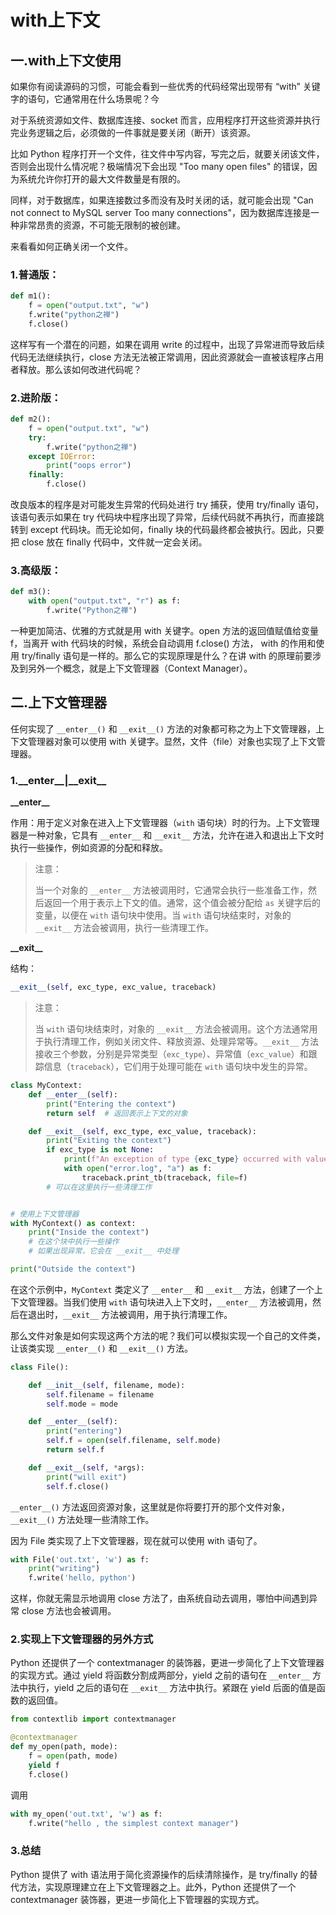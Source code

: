# with上下文

## 一.with上下文使用

如果你有阅读源码的习惯，可能会看到一些优秀的代码经常出现带有 “with” 关键字的语句，它通常用在什么场景呢？今

对于系统资源如文件、数据库连接、socket 而言，应用程序打开这些资源并执行完业务逻辑之后，必须做的一件事就是要关闭（断开）该资源。

比如 Python 程序打开一个文件，往文件中写内容，写完之后，就要关闭该文件，否则会出现什么情况呢？极端情况下会出现 "Too many open files" 的错误，因为系统允许你打开的最大文件数量是有限的。

同样，对于数据库，如果连接数过多而没有及时关闭的话，就可能会出现 "Can not connect to MySQL server Too many connections"，因为数据库连接是一种非常昂贵的资源，不可能无限制的被创建。

来看看如何正确关闭一个文件。

### 1.普通版：

```python
def m1():
    f = open("output.txt", "w")
    f.write("python之禅")
    f.close()
```

这样写有一个潜在的问题，如果在调用 write 的过程中，出现了异常进而导致后续代码无法继续执行，close 方法无法被正常调用，因此资源就会一直被该程序占用者释放。那么该如何改进代码呢？

### 2.进阶版：

```python
def m2():
    f = open("output.txt", "w")
    try:
        f.write("python之禅")
    except IOError:
        print("oops error")
    finally:
        f.close()
```

改良版本的程序是对可能发生异常的代码处进行 try 捕获，使用 try/finally 语句，该语句表示如果在 try 代码块中程序出现了异常，后续代码就不再执行，而直接跳转到 except 代码块。而无论如何，finally 块的代码最终都会被执行。因此，只要把 close 放在 finally 代码中，文件就一定会关闭。

### 3.高级版：

```python
def m3():
    with open("output.txt", "r") as f:
        f.write("Python之禅")
```

一种更加简洁、优雅的方式就是用 with 关键字。open 方法的返回值赋值给变量 f，当离开 with 代码块的时候，系统会自动调用 f.close() 方法， with 的作用和使用 try/finally 语句是一样的。那么它的实现原理是什么？在讲 with 的原理前要涉及到另外一个概念，就是上下文管理器（Context Manager）。

## 二.上下文管理器

任何实现了  `__enter__()`  和 `__exit__()` 方法的对象都可称之为上下文管理器，上下文管理器对象可以使用 with 关键字。显然，文件（file）对象也实现了上下文管理器。

### 1.\_\_enter__|\_\_exit\_\_

**\_\_enter__**

作用：用于定义对象在进入上下文管理器（`with` 语句块）时的行为。上下文管理器是一种对象，它具有 `__enter__` 和 `__exit__` 方法，允许在进入和退出上下文时执行一些操作，例如资源的分配和释放。

> 注意：
>
> 当一个对象的 `__enter__` 方法被调用时，它通常会执行一些准备工作，然后返回一个用于表示上下文的值。通常，这个值会被分配给 `as` 关键字后的变量，以便在 `with` 语句块中使用。当 `with` 语句块结束时，对象的 `__exit__` 方法会被调用，执行一些清理工作。

  **\_\_exit__**

结构：

```python
__exit__(self, exc_type, exc_value, traceback)
```

> 注意：
>
> 当 `with` 语句块结束时，对象的 `__exit__` 方法会被调用。这个方法通常用于执行清理工作，例如关闭文件、释放资源、处理异常等。`__exit__` 方法接收三个参数，分别是异常类型（`exc_type`）、异常值（`exc_value`）和跟踪信息（`traceback`），它们用于处理可能在 `with` 语句块中发生的异常。

```python
class MyContext:
    def __enter__(self):
        print("Entering the context")
        return self  # 返回表示上下文的对象

    def __exit__(self, exc_type, exc_value, traceback):
        print("Exiting the context")
        if exc_type is not None:
            print(f"An exception of type {exc_type} occurred with value {exc_value}")
            with open("error.log", "a") as f:
                traceback.print_tb(traceback, file=f)
        # 可以在这里执行一些清理工作


# 使用上下文管理器
with MyContext() as context:
    print("Inside the context")
    # 在这个块中执行一些操作
    # 如果出现异常，它会在 __exit__ 中处理

print("Outside the context")
```

在这个示例中，`MyContext` 类定义了 `__enter__` 和 `__exit__` 方法，创建了一个上下文管理器。当我们使用 `with` 语句块进入上下文时，`__enter__` 方法被调用，然后在退出时，`__exit__` 方法被调用，用于执行清理工作。

那么文件对象是如何实现这两个方法的呢？我们可以模拟实现一个自己的文件类，让该类实现 `__enter__()` 和 `__exit__()` 方法。

```python
class File():

    def __init__(self, filename, mode):
        self.filename = filename
        self.mode = mode

    def __enter__(self):
        print("entering")
        self.f = open(self.filename, self.mode)
        return self.f

    def __exit__(self, *args):
        print("will exit")
        self.f.close()
```

 `__enter__()` 方法返回资源对象，这里就是你将要打开的那个文件对象，`__exit__()` 方法处理一些清除工作。

因为 File 类实现了上下文管理器，现在就可以使用 with 语句了。

```python
with File('out.txt', 'w') as f:
    print("writing")
    f.write('hello, python')
```

这样，你就无需显示地调用 close 方法了，由系统自动去调用，哪怕中间遇到异常 close 方法也会被调用。

### 2.实现上下文管理器的另外方式

Python 还提供了一个 contextmanager 的装饰器，更进一步简化了上下文管理器的实现方式。通过 yield 将函数分割成两部分，yield 之前的语句在 `__enter__` 方法中执行，yield 之后的语句在 `__exit__` 方法中执行。紧跟在 yield 后面的值是函数的返回值。

```python
from contextlib import contextmanager

@contextmanager
def my_open(path, mode):
    f = open(path, mode)
    yield f
    f.close()
```

调用

```python
with my_open('out.txt', 'w') as f:
    f.write("hello , the simplest context manager")
```

### 3.总结

Python 提供了 with 语法用于简化资源操作的后续清除操作，是 try/finally 的替代方法，实现原理建立在上下文管理器之上。此外，Python 还提供了一个 contextmanager 装饰器，更进一步简化上下管理器的实现方式。

